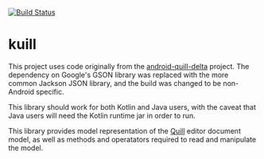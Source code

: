 [![Build Status](https://travis-ci.org/brettwooldridge/kuill.svg?branch=master)](https://travis-ci.org/brettwooldridge/kuill)

# kuill

This project uses code originally from the [android-quill-delta](https://github.com/volser/android-quill-delta) project.  The dependency
on Google's GSON library was replaced with the more common Jackson JSON library, and the build was changed to be non-Android specific.

This library should work for both Kotlin and Java users, with the caveat that Java users will need the Kotlin runtime jar in order to run.

This library provides model representation of the [Quill](https://quilljs.com) editor document model, as well as methods and operatators required to read and manipulate the model.
